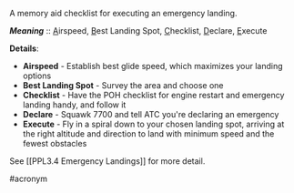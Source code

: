 A memory aid checklist for executing an emergency landing.

***Meaning*** :: <u>A</u>irspeed, <u>B</u>est Landing Spot, <u>C</u>hecklist, <u>D</u>eclare, <u>E</u>xecute

**Details**: 
- **Airspeed** - Establish best glide speed, which maximizes your landing options
- **Best Landing Spot** - Survey the area and choose one
- **Checklist** - Have the POH checklist for engine restart and emergency landing handy, and follow it
- **Declare** - Squawk 7700 and tell ATC you're declaring an emergency
- **Execute** - Fly in a spiral down to your chosen landing spot, arriving at the right altitude and direction to land with minimum speed and the fewest obstacles

See [[PPL3.4 Emergency Landings]] for more detail.

#acronym 